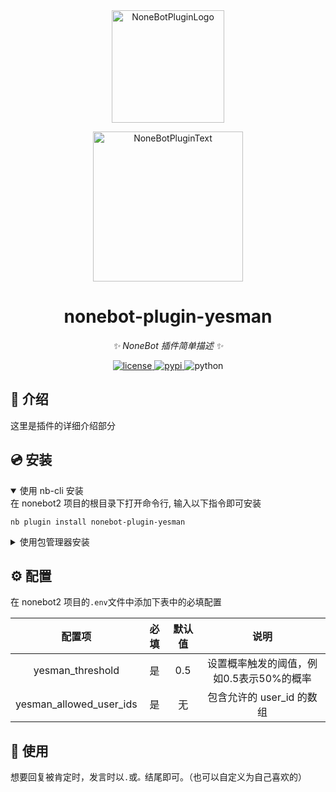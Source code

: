 <div align="center">
  <a href="https://v2.nonebot.dev/store"><img src="https://github.com/A-kirami/nonebot-plugin-template/blob/resources/nbp_logo.png" width="180" height="180" alt="NoneBotPluginLogo"></a>
  <br>
  <p><img src="https://github.com/A-kirami/nonebot-plugin-template/blob/resources/NoneBotPlugin.svg" width="240" alt="NoneBotPluginText"></p>
</div>

<div align="center">

# nonebot-plugin-yesman

_✨ NoneBot 插件简单描述 ✨_


<a href="./LICENSE">
    <img src="https://img.shields.io/github/license/owner/nonebot-plugin-yesman.svg" alt="license">
</a>
<a href="https://pypi.python.org/pypi/nonebot-plugin-yesman">
    <img src="https://img.shields.io/pypi/v/nonebot-plugin-yesman.svg" alt="pypi">
</a>
<img src="https://img.shields.io/badge/python-3.8+-blue.svg" alt="python">

</div>

## 📖 介绍

这里是插件的详细介绍部分

## 💿 安装

<details open>
<summary>使用 nb-cli 安装</summary>
在 nonebot2 项目的根目录下打开命令行, 输入以下指令即可安装

    nb plugin install nonebot-plugin-yesman

</details>

<details>
<summary>使用包管理器安装</summary>
在 nonebot2 项目的插件目录下, 打开命令行, 根据你使用的包管理器, 输入相应的安装命令

<details>
<summary>pip</summary>

    pip install nonebot-plugin-yesman
</details>
<details>
<summary>pdm</summary>

    pdm add nonebot-plugin-yesman
</details>
<details>
<summary>poetry</summary>

    poetry add nonebot-plugin-yesman
</details>
<details>
<summary>conda</summary>

    conda install nonebot-plugin-yesman
</details>

打开 nonebot2 项目根目录下的 `pyproject.toml` 文件, 在 `[tool.nonebot]` 部分追加写入

    plugins = ["nonebot_plugin_example"]

</details>

## ⚙️ 配置

在 nonebot2 项目的`.env`文件中添加下表中的必填配置

| 配置项 | 必填 | 默认值 | 说明 |
|:-----:|:----:|:----:|:----:|
| yesman_threshold | 是 | 0.5 | 设置概率触发的阈值，例如0.5表示50%的概率 |
|yesman_allowed_user_ids | 是 | 无 | 包含允许的 user_id 的数组 |

## 🎉 使用

想要回复被肯定时，发言时以`.`或`。`结尾即可。（也可以自定义为自己喜欢的）


